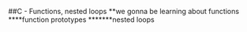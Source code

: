 ##C - Functions, nested loops
**we gonna be learning about functions
****function prototypes
*******nested loops
